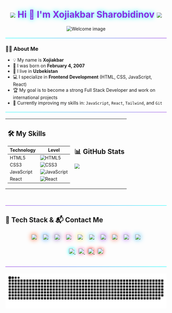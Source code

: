 <!-- Updated Gojo-Styled README.md with Purple GitHub Stats and Neon Icons -->
<h1 align="center" style="color:#8a2be2; text-shadow: 0 0 15px #00ffff;">
  <img src="https://i.pinimg.com/originals/42/76/14/427614f3894fbd40445e27ec10a62ca6.gif" width="80" />
  Hi 👋 I'm Xojiakbar Sharobidinov
  <img src="https://i.pinimg.com/originals/26/13/9c/26139ce273dc37f2044667a1b4413975.gif" width="80" />
</h1>

<div align="center">
  <img src="https://www.icegif.com/wp-content/uploads/2024/02/icegif-331.gif" height="400" alt="Welcome image" />
</div>

<hr style="border: 0; height: 1px; background: linear-gradient(to right, #00ffff, #8a2be2); margin: 20px 0;" />

### 🧑‍💻 About Me

- 💡 My name is **Xojiakbar**  
- 🎂 I was born on **February 4, 2007**  
- 🏡 I live in **Uzbekistan**  
- 💻 I specialize in **Frontend Development** (HTML, CSS, JavaScript, React)  
- 🏆 My goal is to become a strong Full Stack Developer and work on international projects  
- 🌱 Currently improving my skills in: `JavaScript`, `React`, `Tailwind`, and `Git`  

<hr style="border: 0; height: 1px; background: linear-gradient(to right, #00ffff, #8a2be2); margin: 20px 0;" />

<!-- My Skills va GitHub Stats: yonma-yon table orqali -->
<table>
  <tr>
    <td>

## 🛠 My Skills

| Technology | Level |
|------------|-------|
| HTML5      | ![HTML5](https://img.shields.io/badge/HTML5-80%25-E34F26?style=for-the-badge&logo=html5&logoColor=E34F26) |
| CSS3       | ![CSS3](https://img.shields.io/badge/CSS3-70%25-1572B6?style=for-the-badge&logo=css3&logoColor=1572B6) |
| JavaScript | ![JavaScript](https://img.shields.io/badge/JavaScript-60%25-F7DF1E?style=for-the-badge&logo=javascript&logoColor=yellow) |
| React      | ![React](https://img.shields.io/badge/React-50%25-61DAFB?style=for-the-badge&logo=react&logoColor=61DAFB) |

</td>

<td>

## 📊 GitHub Stats

<img src="https://github-readme-stats.vercel.app/api?username=King-Build&theme=tokyonight&hide_border=false&include_all_commits=false&count_private=false" />

</td>
  </tr>
</table>

<br />

<hr style="border: 0; height: 1px; background: linear-gradient(to right, #8a2be2, #00ffff); margin: 20px 0;" />

## 🚀 Tech Stack & 📬 Contact Me

<!-- Tech Stack -->
<div align="center">
  <img src="https://cdn.jsdelivr.net/gh/devicons/devicon/icons/html5/html5-original.svg" height="50" style="margin: 8px; filter: drop-shadow(0 0 8px #ff4500);" />
  <img src="https://cdn.jsdelivr.net/gh/devicons/devicon/icons/css3/css3-original.svg" height="50" style="margin: 8px; filter: drop-shadow(0 0 8px #1e90ff);" />
  <img src="https://cdn.jsdelivr.net/gh/devicons/devicon/icons/bootstrap/bootstrap-original.svg" height="50" style="margin: 8px; filter: drop-shadow(0 0 8px #7952b3);" />
  <img src="https://cdn.jsdelivr.net/gh/devicons/devicon/icons/sass/sass-original.svg" height="50" style="margin: 8px; filter: drop-shadow(0 0 8px #ff69b4);" />
  <img src="https://cdn.jsdelivr.net/gh/devicons/devicon/icons/javascript/javascript-original.svg" height="50" style="margin: 8px; filter: drop-shadow(0 0 8px #f0db4f);" />
  <img src="https://cdn.jsdelivr.net/gh/devicons/devicon/icons/react/react-original.svg" height="50" style="margin: 8px; filter: drop-shadow(0 0 8px #61dafb);" />
  <img src="https://cdn.jsdelivr.net/gh/devicons/devicon/icons/electron/electron-original.svg" height="50" style="margin: 8px; filter: drop-shadow(0 0 8px #8a2be2);" />
  <img src="https://cdn.jsdelivr.net/gh/devicons/devicon/icons/git/git-original.svg" height="50" style="margin: 8px; filter: drop-shadow(0 0 8px #f1502f);" />
  <img src="https://cdn.jsdelivr.net/gh/devicons/devicon/icons/figma/figma-original.svg" height="50" style="margin: 8px; filter: drop-shadow(0 0 8px #a259ff);" />
  <img src="https://cdn.jsdelivr.net/gh/devicons/devicon/icons/tailwindcss/tailwindcss-original-wordmark.svg" height="50" style="margin: 8px; filter: drop-shadow(0 0 8px #38bdf8);" />
</div>

<br />

<!-- Contact Me -->
<div align="center">
  <a href="https://t.me/UZBEKK1NG" target="_blank" style="margin: 0 5px;">
    <img src="https://img.shields.io/static/v1?message=Telegram&logo=telegram&label=&color=2CA5E0&logoColor=white&style=for-the-badge" height="35" style="box-shadow: 0 0 12px #00ffff;" />
  </a>
  <a href="https://instagram.com/xojiakbar_1hp" target="_blank" style="margin: 0 5px;">
    <img src="https://img.shields.io/static/v1?message=Instagram&logo=instagram&label=&color=E4405F&logoColor=white&style=for-the-badge" height="35" style="box-shadow: 0 0 12px #ff69b4;" />
  </a>
  <a href="https://youtube.com/@Mr.K1NG么" target="_blank" style="margin: 0 5px;">
    <img src="https://img.shields.io/static/v1?message=Youtube&logo=youtube&label=&color=FF0000&logoColor=white&style=for-the-badge" height="35" style="box-shadow: 0 0 12px #ff0000;" />
  </a>
  <a href="mailto:xojiakbarsharobiddinov001@gmail.com" target="_blank" style="margin: 0 5px;">
    <img src="https://img.shields.io/static/v1?message=Gmail&logo=gmail&label=&color=D14836&logoColor=white&style=for-the-badge" height="35" style="box-shadow: 0 0 12px #ff3333;" />
  </a>
</div>

<br />

<hr style="border: 0; height: 1px; background: linear-gradient(to right, #8a2be2, #00ffff); margin: 20px 0;" />

<!-- Snake Animation -->
<div align="center">
  <img src="https://raw.githubusercontent.com/Platane/snk/output/github-contribution-grid-snake.svg" alt="snake animation" />
</div>

